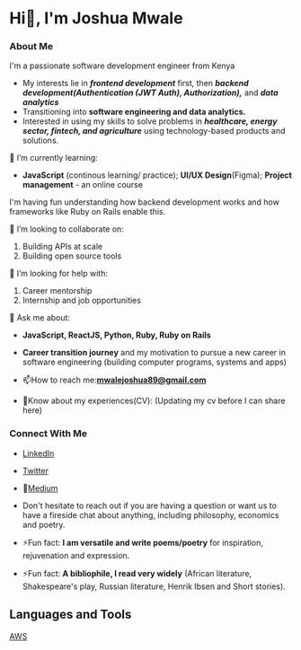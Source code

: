 # Hi👋, I'm Joshua Mwale 

### About Me
I'm a passionate software development engineer from Kenya
* My interests lie in ***frontend development*** first, then ***backend development(Authentication (JWT Auth), Authorization),*** and ***data analytics***
* Transitioning into **software engineering and data analytics.**
* Interested in using my skills to solve problems in ***healthcare, energy sector, fintech, and agriculture*** using technology-based products and solutions.

🌱 I’m currently learning: 
* **JavaScript** (continous learning/ practice); **UI/UX Design**(Figma); **Project management** - an online course

I'm having fun understanding how backend development works and how frameworks like Ruby on Rails enable this.

👯 I’m looking to collaborate on:
1. Building APIs at scale 
2. Building open source tools 
 
🤔 I’m looking for help with:
1. Career mentorship
2. Internship and job opportunities
 
💬 Ask me about:
* **JavaScript, ReactJS, Python, Ruby, Ruby on Rails**
* **Career transition journey** and my motivation to pursue a new career in software engineering (building computer programs, systems and apps) 

* 📫How to reach me:**mwalejoshua89@gmail.com**
* 📄Know about my experiences(CV): (Updating my cv before I can share here)
 
 ### Connect With Me
* [LinkedIn](https://www.linkedin.com/in/joshua-mwale-8a8a3557/)
* [Twitter](https://twitter.com/joshua_mwale)
* 📝[Medium](https://medium.com/@mwale_josh)
* Don't hesitate to reach out if you are having a question or want us to have a fireside chat about anything, including philosophy, economics and poetry.

* ⚡Fun fact: **I am versatile and write poems/poetry** for inspiration, rejuvenation and expression.
* ⚡Fun fact: **A bibliophile, I read very widely** (African literature, Shakespeare's play, Russian literature, Henrik Ibsen and Short stories).

## Languages and Tools
[AWS](https://aws.amazon.com/amplify/)



